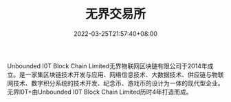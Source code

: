 ﻿---
weight: 
title: "无界交易所"
description: "UnboundedI0TBlockChainLim…"
date: 2022-03-25T21:57:40+08:00
lastmod: 2022-03-25T16:45:40+08:00
draft: false
authors: ["Metabd"]
featuredImage: "wujiejiaoyisuo.webp"
link: ""
tags: ["交易所","无界交易所"]
categories: ["navigation"]
navigation: ["交易所"]
lightgallery: true
toc: true
pinned: false
recommend: false
recommend1: false
---
Unbounded I0T Block Chain Limited无界物联网区块链有限公司于2014年成立。是一家集区块链技术开发与应用、网络信息技术、大数据技术、供应链与物联网技术、数字积分系统的技术开发、纪念币、游戏币的设计为一体的现代型企业。无界l0T+由Unbounded I0T Block Chain Limited历时4年打造而成。
